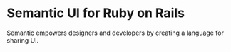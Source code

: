 Semantic UI for Ruby on Rails
=================

Semantic empowers designers and developers by creating a language for sharing UI.
